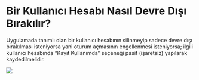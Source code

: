 # Bir Kullanıcı Hesabı Nasıl Devre Dışı Bırakılır?

Uygulamada tanımlı olan bir kullanıcı hesabının silinmeyip sadece devre dışı bırakılması isteniyorsa yani oturum açmasının engellenmesi isteniyorsa; ilgili kullanıcı hesabında “Kayıt Kullanımda” seçeneği pasif (işaretsiz) yapılarak kaydedilmelidir.

![](https://docsbimser.blob.core.windows.net/imagecontainer/Kullanici_pasiflestir_pic1-714b55ab-1ed4-4ee4-a405-397b25cb7a58.png)

